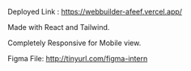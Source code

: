 Deployed Link : https://webbuilder-afeef.vercel.app/

Made with React and Tailwind.

Completely Responsive for Mobile view.

Figma File: http://tinyurl.com/figma-intern
